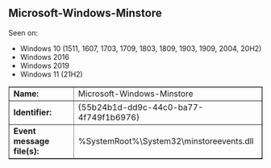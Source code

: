 ## Microsoft-Windows-Minstore

Seen on:
* Windows 10 (1511, 1607, 1703, 1709, 1803, 1809, 1903, 1909, 2004, 20H2)
* Windows 2016
* Windows 2019
* Windows 11 (21H2)

<table border="1" class="docutils">
  <tbody>
    <tr>
      <td><b>Name:</b></td>
      <td>Microsoft-Windows-Minstore</td>
    </tr>
    <tr>
      <td><b>Identifier:</b></td>
      <td>{55b24b1d-dd9c-44c0-ba77-4f749f1b6976}</td>
    </tr>
    <tr>
      <td><b>Event message file(s):</b></td>
      <td>%SystemRoot%\System32\minstoreevents.dll</td>
    </tr>
  </tbody>
</table>

&nbsp;

